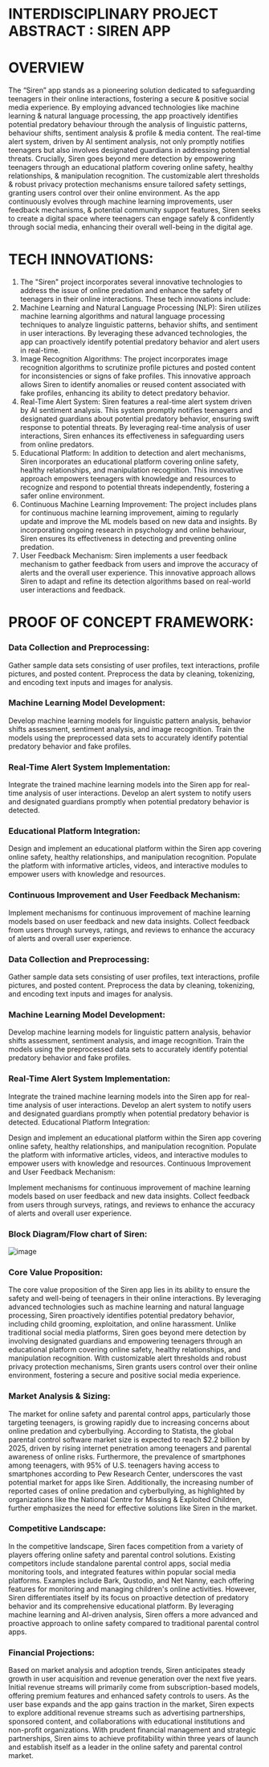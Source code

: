 # INTERDISCIPLINARY PROJECT ABSTRACT : SIREN APP

# OVERVIEW
The “Siren” app stands as a pioneering solution dedicated to safeguarding teenagers in their online interactions, fostering a secure & positive social media experience. By employing advanced technologies like machine learning & natural language processing, the app proactively identifies potential predatory behaviour through the analysis of linguistic patterns, behaviour shifts, sentiment analysis & profile & media content. The real-time alert system, driven by AI sentiment analysis, not only promptly notifies teenagers but also involves designated guardians in addressing potential threats. Crucially, Siren goes beyond mere detection by empowering teenagers through an educational platform covering online safety, healthy relationships, & manipulation recognition. The customizable alert thresholds & robust privacy protection mechanisms ensure tailored safety settings, granting users control over their online environment. As the app continuously evolves through machine learning improvements, user feedback mechanisms, & potential community support features, Siren seeks to create a digital space where teenagers can engage safely & confidently through social media, enhancing their overall well-being in the digital age.

# TECH INNOVATIONS:
1. The "Siren" project incorporates several innovative technologies to address the issue of online predation and enhance the safety of teenagers in their online interactions. These tech innovations include:
2. Machine Learning and Natural Language Processing (NLP): Siren utilizes machine learning algorithms and natural language processing techniques to analyze linguistic patterns, behavior shifts, and sentiment in user interactions. By leveraging these advanced technologies, the app can proactively identify potential predatory behavior and alert users in real-time.
3. Image Recognition Algorithms: The project incorporates image recognition algorithms to scrutinize profile pictures and posted content for inconsistencies or signs of fake profiles. This innovative approach allows Siren to identify anomalies or reused content associated with fake profiles, enhancing its ability to detect predatory behavior.
4. Real-Time Alert System: Siren features a real-time alert system driven by AI sentiment analysis. This system promptly notifies teenagers and designated guardians about potential predatory behavior, ensuring swift response to potential threats. By leveraging real-time analysis of user interactions, Siren enhances its effectiveness in safeguarding users from online predators.
5. Educational Platform: In addition to detection and alert mechanisms, Siren incorporates an educational platform covering online safety, healthy relationships, and manipulation recognition. This innovative approach empowers teenagers with knowledge and resources to recognize and respond to potential threats independently, fostering a safer online environment.
6. Continuous Machine Learning Improvement: The project includes plans for continuous machine learning improvement, aiming to regularly update and improve the ML models based on new data and insights. By incorporating ongoing research in psychology and online behaviour, Siren ensures its effectiveness in detecting and preventing online predation.
7. User Feedback Mechanism: Siren implements a user feedback mechanism to gather feedback from users and improve the accuracy of alerts and the overall user experience. This innovative approach allows Siren to adapt and refine its detection algorithms based on real-world user interactions and feedback.

# PROOF OF CONCEPT FRAMEWORK:

### Data Collection and Preprocessing:
Gather sample data sets consisting of user profiles, text interactions, profile pictures, and posted content.
Preprocess the data by cleaning, tokenizing, and encoding text inputs and images for analysis.
    
### Machine Learning Model Development:
Develop machine learning models for linguistic pattern analysis, behavior shifts assessment, sentiment analysis, and image recognition.
Train the models using the preprocessed data sets to accurately identify potential predatory behavior and fake profiles.

### Real-Time Alert System Implementation:
Integrate the trained machine learning models into the Siren app for real-time analysis of user interactions.
Develop an alert system to notify users and designated guardians promptly when potential predatory behavior is detected.

### Educational Platform Integration:
Design and implement an educational platform within the Siren app covering online safety, healthy relationships, and manipulation recognition.
Populate the platform with informative articles, videos, and interactive modules to empower users with knowledge and resources.

### Continuous Improvement and User Feedback Mechanism:
Implement mechanisms for continuous improvement of machine learning models based on user feedback and new data insights.
Collect feedback from users through surveys, ratings, and reviews to enhance the accuracy of alerts and overall user experience.

### Data Collection and Preprocessing:
Gather sample data sets consisting of user profiles, text interactions, profile pictures, and posted content.
Preprocess the data by cleaning, tokenizing, and encoding text inputs and images for analysis.
    
### Machine Learning Model Development:
Develop machine learning models for linguistic pattern analysis, behavior shifts assessment, sentiment analysis, and image recognition.
Train the models using the preprocessed data sets to accurately identify potential predatory behavior and fake profiles.

### Real-Time Alert System Implementation:
Integrate the trained machine learning models into the Siren app for real-time analysis of user interactions.
Develop an alert system to notify users and designated guardians promptly when potential predatory behavior is detected.
Educational Platform Integration:

Design and implement an educational platform within the Siren app covering online safety, healthy relationships, and manipulation recognition.
Populate the platform with informative articles, videos, and interactive modules to empower users with knowledge and resources.
Continuous Improvement and User Feedback Mechanism:

Implement mechanisms for continuous improvement of machine learning models based on user feedback and new data insights.
Collect feedback from users through surveys, ratings, and reviews to enhance the accuracy of alerts and overall user experience.

### Block Diagram/Flow chart of Siren:
![image](https://github.com/user-attachments/assets/a45cfb02-ca93-4830-bf3a-85eaa78adab0)

### Core Value Proposition:
The core value proposition of the Siren app lies in its ability to ensure the safety and well-being of teenagers in their online interactions. By leveraging advanced technologies such as machine learning and natural language processing, Siren proactively identifies potential predatory behavior, including child grooming, exploitation, and online harassment. Unlike traditional social media platforms, Siren goes beyond mere detection by involving designated guardians and empowering teenagers through an educational platform covering online safety, healthy relationships, and manipulation recognition. With customizable alert thresholds and robust privacy protection mechanisms, Siren grants users control over their online environment, fostering a secure and positive social media experience.

### Market Analysis & Sizing:
The market for online safety and parental control apps, particularly those targeting teenagers, is growing rapidly due to increasing concerns about online predation and cyberbullying. According to Statista, the global parental control software market size is expected to reach $2.2 billion by 2025, driven by rising internet penetration among teenagers and parental awareness of online risks. Furthermore, the prevalence of smartphones among teenagers, with 95% of U.S. teenagers having access to smartphones according to Pew Research Center, underscores the vast potential market for apps like Siren. Additionally, the increasing number of reported cases of online predation and cyberbullying, as highlighted by organizations like the National Centre for Missing & Exploited Children, further emphasizes the need for effective solutions like Siren in the market.

### Competitive Landscape:
In the competitive landscape, Siren faces competition from a variety of players offering online safety and parental control solutions. Existing competitors include standalone parental control apps, social media monitoring tools, and integrated features within popular social media platforms. Examples include Bark, Qustodio, and Net Nanny, each offering features for monitoring and managing children's online activities. However, Siren differentiates itself by its focus on proactive detection of predatory behavior and its comprehensive educational platform. By leveraging machine learning and AI-driven analysis, Siren offers a more advanced and proactive approach to online safety compared to traditional parental control apps.

### Financial Projections:
Based on market analysis and adoption trends, Siren anticipates steady growth in user acquisition and revenue generation over the next five years. Initial revenue streams will primarily come from subscription-based models, offering premium features and enhanced safety controls to users. As the user base expands and the app gains traction in the market, Siren expects to explore additional revenue streams such as advertising partnerships, sponsored content, and collaborations with educational institutions and non-profit organizations. With prudent financial management and strategic partnerships, Siren aims to achieve profitability within three years of launch and establish itself as a leader in the online safety and parental control market.
